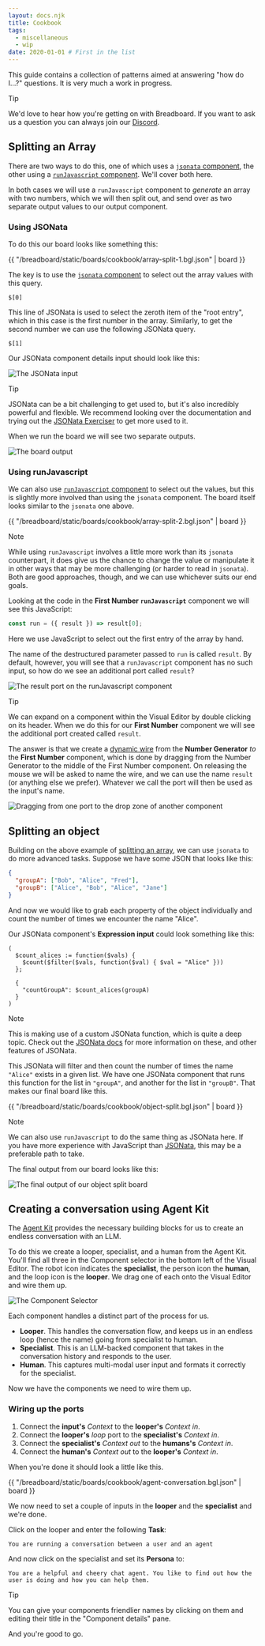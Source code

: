 ```yaml
---
layout: docs.njk
title: Cookbook
tags:
  - miscellaneous
  - wip
date: 2020-01-01 # First in the list
---
```


This guide contains a collection of patterns aimed at answering "how do I...?" questions. It is very much a work in progress.

> [!TIP]
> We'd love to hear how you're getting on with Breadboard. If you want to ask us a question you can always join our [Discord](https://discord.gg/breadboard).

## Splitting an Array

There are two ways to do this, one of which uses a [`jsonata` component](../../kits/json/#the-jsonata-node), the other using a [`runJavascript` component](../../kits/core/#the-runjavascript-node). We'll cover both here.

In both cases we will use a `runJavascript` component to _generate_ an array with two numbers, which we will then split out, and send over as two separate output values to our output component.

### Using JSONata

To do this our board looks like something this:

{{ "/breadboard/static/boards/cookbook/array-split-1.bgl.json" | board }}

The key is to use the [`jsonata` component](../../kits/json/#the-jsonata-node) to select out the array values with this query.

```prompt
$[0]
```

This line of JSONata is used to select the zeroth item of the "root entry", which in this case is the first number in the array. Similarly, to get the second number we can use the following JSONata query.

```prompt
$[1]
```

Our JSONata component details input should look like this:

![The JSONata input](/breadboard/static/images/cookbook/jsonata-input.png)

> [!TIP]
> JSONata can be a bit challenging to get used to, but it's also incredibly powerful and flexible. We recommend looking over the documentation and trying out the [JSONata Exerciser](https://try.jsonata.org/) to get more used to it.

When we run the board we will see two separate outputs.

![The board output](/breadboard/static/images/cookbook/array-split-output.png)

### Using runJavascript

We can also use [`runJavascript` component](../../kits/core/#the-runjavascript-node) to select out the values, but this is slightly more involved than using the `jsonata` component. The board itself looks similar to the `jsonata` one above.

{{ "/breadboard/static/boards/cookbook/array-split-2.bgl.json" | board }}

> [!NOTE]
> While using `runJavascript` involves a little more work than its `jsonata` counterpart, it does give us the chance to change the value or manipulate it in other ways that may be more challenging (or harder to read in `jsonata`). Both are good approaches, though, and we can use whichever suits our end goals.

Looking at the code in the **First Number `runJavascript`** component we will see this JavaScript:

```js
const run = ({ result }) => result[0];
```

Here we use JavaScript to select out the first entry of the array by hand.

The name of the destructured parameter passed to `run` is called `result`. By default, however, you will see that a `runJavascript` component has no such input, so how do we see an additional port called `result`?

![The result port on the runJavascript component](/breadboard/static/images/cookbook/array-split-dynamic-wire.png)

> [!TIP]
> We can expand on a component within the Visual Editor by double clicking on its header. When we do this for our **First Number** component we will see the additional port created called `result`.

The answer is that we create a [dynamic wire](../../visual-editor/components/#dynamic-wires) from the **Number Generator** _to_ the **First Number** component, which is done by dragging from the Number Generator to the middle of the First Number component. On releasing the mouse we will be asked to name the wire, and we can use the name `result` (or anything else we prefer). Whatever we call the port will then be used as the input's name.

![Dragging from one port to the drop zone of another component](/breadboard/static/images/using-the-visual-editor/drop-zone.png)

## Splitting an object

Building on the above example of [splitting an array](#splitting-an-array), we can use `jsonata` to do more advanced tasks. Suppose we have some JSON that looks like this:

```json
{
  "groupA": ["Bob", "Alice", "Fred"],
  "groupB": ["Alice", "Bob", "Alice", "Jane"]
}
```

And now we would like to grab each property of the object individually and count the number of times we encounter the name "Alice".

Our JSONata component's **Expression input** could look something like this:

```prompt
(
  $count_alices := function($vals) {
    $count($filter($vals, function($val) { $val = "Alice" }))
  };

  {
    "countGroupA": $count_alices(groupA)
  }
)
```

> [!NOTE]
> This is making use of a custom JSONata function, which is quite a deep topic. Check out the [JSONata docs](https://docs.jsonata.org/programming#functions) for more information on these, and other features of JSONata.

This JSONata will filter and then count the number of times the name `"Alice"` exists in a given list. We have one JSONata component that runs this function for the list in `"groupA"`, and another for the list in `"groupB"`. That makes our final board like this.

{{ "/breadboard/static/boards/cookbook/object-split.bgl.json" | board }}

> [!NOTE]
> We can also use `runJavascript` to do the same thing as JSONata here. If you have more experience with JavaScript than [JSONata](https://jsonata.org/), this may be a preferable path to take.

The final output from our board looks like this:

![The final output of our object split board](/breadboard/static/images/cookbook/object-split.png)

## Creating a conversation using Agent Kit

The [Agent Kit](../../kits/agents) provides the necessary building blocks for us to create an endless conversation with an LLM.

To do this we create a looper, specialist, and a human from the Agent Kit. You'll find all three in the Component selector in the bottom left of the Visual Editor. The robot icon indicates the **specialist**, the person icon the **human**, and the loop icon is the **looper**. We drag one of each onto the Visual Editor and wire them up.

![The Component Selector](/breadboard/static/images/shared/component-selector.png)

Each component handles a distinct part of the process for us.

- **Looper**. This handles the conversation flow, and keeps us in an endless loop (hence the name) going from specialist to human.
- **Specialist**. This is an LLM-backed component that takes in the conversation history and responds to the user.
- **Human**. This captures multi-modal user input and formats it correctly for the specialist.

Now we have the components we need to wire them up.

### Wiring up the ports

1. Connect the **input's** _Context_ to the **looper's** _Context in_.
1. Connect the **looper's** _loop_ port to the **specialist's** _Context in_.
1. Connect the **specialist's** _Context out_ to the **humans's** _Context in_.
1. Connect the **human's** _Context out_ to the **looper's** _Context in_.

When you're done it should look a little like this.

{{ "/breadboard/static/boards/cookbook/agent-conversation.bgl.json" | board }}

We now need to set a couple of inputs in the **looper** and the **specialist** and we're done.

Click on the looper and enter the following **Task**:

```prompt
You are running a conversation between a user and an agent
```

And now click on the specialist and set its **Persona** to:

```prompt
You are a helpful and cheery chat agent. You like to find out how the user is doing and how you can help them.
```

> [!TIP]
> You can give your components friendlier names by clicking on them and editing their title in the "Component details" pane.

And you're good to go.
